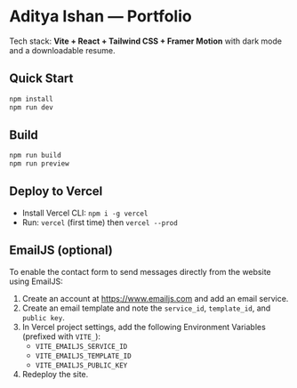 # Aditya Ishan — Portfolio

Tech stack: **Vite + React + Tailwind CSS + Framer Motion** with dark mode and a downloadable resume.

## Quick Start

```bash
npm install
npm run dev
```

## Build
```bash
npm run build
npm run preview
```

## Deploy to Vercel
- Install Vercel CLI: `npm i -g vercel`
- Run: `vercel` (first time) then `vercel --prod`


## EmailJS (optional)
To enable the contact form to send messages directly from the website using EmailJS:
1. Create an account at https://www.emailjs.com and add an email service.
2. Create an email template and note the `service_id`, `template_id`, and `public key`.
3. In Vercel project settings, add the following Environment Variables (prefixed with `VITE_`):
   - `VITE_EMAILJS_SERVICE_ID`
   - `VITE_EMAILJS_TEMPLATE_ID`
   - `VITE_EMAILJS_PUBLIC_KEY`
4. Redeploy the site.
